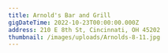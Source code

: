 ```yaml
---
title: Arnold's Bar and Grill
gigDateTime: 2022-10-23T00:00:00.000Z
address: 210 E 8th St, Cincinnati, OH 45202
thumbnail: /images/uploads/Arnolds-8-11.jpg
---
```

